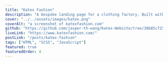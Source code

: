 ```yaml
---
title: "Katex Fashion"
description: "A bespoke landing page for a clothing factory. Built with HTML, SCSS, and Vanilla JavaScript."
cover: "../../assets/images/katex.png"
coverAlt: "a screenshot of katexfashion.com"
github: "https://github.com/jasper-th-wang/Katex-Website/tree/38b85c72583bf99627e319d76917ea24d3cdad7d"
liveLink: "https://www.katexfashion.com/"
postLink: "/posts/katex-fashion"
tags: ["HTML", "SCSS", "JavaScript"]
featured: true
featuredOrder: 4
---
```

